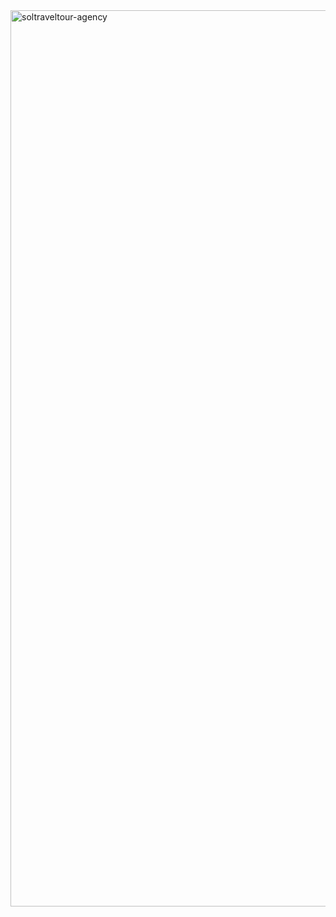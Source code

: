 <img width="1434" alt="soltraveltour-agency" src="https://github.com/user-attachments/assets/64e8b631-8a16-4255-9dda-fa123be34e62">
